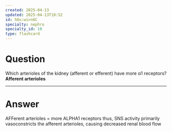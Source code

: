 ```yaml
---
created: 2025-04-13
updated: 2025-04-13T10:52
id: h8u:wi>n6C
specialty: nephro
specialty_id: 10
type: flashcard
---
```


# Question
Which arterioles of the kidney (afferent or efferent) have more α1 receptors?    **Afferent arterioles**

---

# Answer
AFFerent arterioles = more ALPHA1 receptors  thus, SNS activity primarily vasoconstricts the afferent arterioles, causing decreased renal blood flow